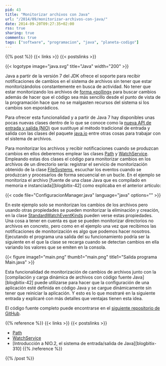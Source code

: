```yaml
---
pid: 43
title: "Monitorizar archivos con Java"
url: "/2014/09/monitorizar-archivos-con-java/"
date: 2014-09-20T09:27:35+02:00
rss: true
sharing: true
comments: true
tags: ["software", "programacion", "java", "planeta-codigo"]
---
```


{{% post %}}
{{< links >}}
{{< postslinks >}}

{{< logotype image="java.svg" title="Java" width="200" >}}

Java a partir de la versión 7 del JDK ofrece el soporte para recibir notificaciones de cambios en el sistema de archivos sin tener que estar monitorizándolos constantemente en busca de actividad. No tener que estar monitorizando los archivos de [forma «polling»](https://es.wikipedia.org/wiki/Polling) para buscar cambios además de hacer que el código sea más sencillo desde el punto de vista de la programación hace que no se malgasten recursos del sistema si los cambios son esporádicos.

Para ofrecer esta funcionalidad y a partir de Java 7 hay disponibles unas pocas nuevas clases dentro de lo que se conoce como la [nueva API de entrada y salida (NIO)](https://docs.oracle.com/javase/7/docs/api/java/nio/package-summary.html) que sustituye al método tradicional de entrada y salida con las clases del paquete [java.io](https://docs.oracle.com/javase/7/docs/api/java/io/package-summary.html) entre otras cosas para trabajar con el sistema de archivos.

Para monitorizar los archivos y recibir notificaciones cuando se produzcan cambios en ellos deberemos emplear las clases [Path](https://docs.oracle.com/javase/7/docs/api/java/nio/file/Path.html) y [WatchService](https://docs.oracle.com/javase/7/docs/api/java/nio/file/WatchService.html). Empleando estas dos clases el código para monitorizar cambios en los archivos de un directorio sería: registrar el servicio de monitorización obtenido de la clase [FileSystems](https://docs.oracle.com/javase/7/docs/api/java/nio/file/FileSystems.html), escuchar los eventos cuando se produzcan y procesarlos de forma secuencial en un bucle. En el ejemplo se monitoriza el archivo [fuente de una clase Java que es compilado en memoria e instanciada][blogbitix-42] como explicaba en el anterior artículo:

{{< code file="ConfiguracionManager.java" language="java" options="" >}}

En este ejemplo solo se monitorizan los cambios de los archivos pero usando otras propiedades se pueden monitorizar la eliminación y creación, en la clase [StandardWatchEventKinds](https://docs.oracle.com/javase/7/docs/api/java/nio/file/StandardWatchEventKinds.html) pueden verse estas propiedades. Una cosa a tener en cuenta es que se pueden monitorizar directorios no archivos en concreto, pero como en el ejemplo una vez que recibimos las notificaciones de monitorización es algo que podemos hacer nosotros. Ejecutando el programa una salida del su funcionamiento podría ser la siguiente en el que la clase se recarga cuando se detectan cambios en ella variando los valores que se emiten en la consola.

<div class="media">
	{{< figure
    	image1="main.png" thumb1="main.png" title1="Salida programa Main.java" >}}
</div>

Esta funcionalidad de monitorización de cambios de archivos junto con la [compilación y carga dinámica de archivos con código fuente Java][blogbitix-42] puede utilizarse para hacer que la configuración de una aplicación esté definida en código Java y se cargue dinámicamente sin tener que reiniciar la aplicación. Y esto es lo que mostraré en la siguiente entrada y explicaré con más detalles que ventajas tienen esta idea.

El código fuente completo puede encontrarse en el [siguiente repositorio de GitHub](https://github.com/picodotdev/blog-ejemplos/tree/master/ConfiguracionJava).

{{% reference %}}
{{< links >}}
{{< postslinks >}}
* [Path](https://docs.oracle.com/javase/7/docs/api/java/nio/file/Path.html)
* [WatchService](https://docs.oracle.com/javase/7/docs/api/java/nio/file/WatchService.html)
* [Introducción a NIO.2, el sistema de entrada/salida de Java][blogbitix-310]
{{% /reference %}}

{{% /post %}}
